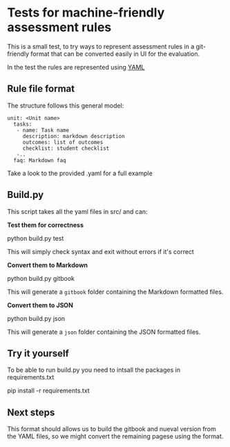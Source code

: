 # Tests for machine-friendly assessment rules

This is a small test, to try ways to represent assessment rules in a git-friendly format that can be converted easily
in UI for the evaluation.

In the test the rules are represented using [YAML](http://yaml.org/)


## Rule file format

The structure follows this general model:

    unit: <Unit name>
      tasks:
       - name: Task name
         description: markdown description
         outcomes: list of outcomes
         checklist: student checklist
       -..
      faq: Markdown faq 

Take a look to the provided .yaml for a full example

## Build.py

This script takes all the yaml files in src/ and can:

**Test them for correctness**

   python build.py test

This will simply check syntax and exit without errors if it's correct

**Convert them to Markdown**

   python build.py gitbook

This will generate a `gitbook` folder containing the Markdown formatted files.

**Convert them to JSON**

   python build.py json

This will generate a `json` folder containing the JSON formatted files.

## Try it yourself

To be able to run build.py you need to intsall the packages in requirements.txt

   pip install -r requirements.txt

## Next steps

This format should allows us to build the gitbook and nueval version from the YAML files,
so we might convert the remaining pagese using the format.



